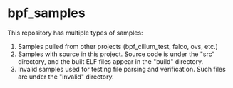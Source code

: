 # bpf_samples

This repository has multiple types of samples:

1. Samples pulled from other projects (bpf_cilium_test, falco, ovs, etc.)
2. Samples with source in this project.  Source code is under the "src" directory, and the built ELF files appear in the "build" directory.
3. Invalid samples used for testing file parsing and verification. Such files are under the "invalid" directory.
